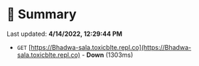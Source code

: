 # 📖 Summary
Last updated: **4/14/2022, 12:29:44 PM**

- `GET` [https://Bhadwa-sala.toxicblte.repl.co](https://Bhadwa-sala.toxicblte.repl.co) - **Down** (1303ms)
